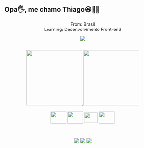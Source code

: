 ## Opa🖐, me chamo Thiago😆🙋‍♂️ ##

<div align="center">
 <p>From: Brasil <br> Learning: Desenvolvimento Front-end</p>
 <img src="https://c.tenor.com/VkRCJzYGdQMAAAAC/pc-man.gif"/> <br>
  
 ##
 
  <a href="https://github.com/thiagothree">
   <img height="180em" src="https://github-readme-stats.vercel.app/api?username=thiagothree&show_icons=true&theme=dark&title_color=d17718&border_color=ae5b05&text_color=895a28&border_radius=20px&include_all_commits=true&count_private=true"/>
   <img height="180em" src="https://github-readme-stats.vercel.app/api/top-langs/?username=thiagothree&layout=compact&langs_count=16&theme=dark&title_color=d17718&text_color=895a28&border_radius=20px&border_color=ae5b05"/>
</div>
<div style="display: inline_block" align="center"><br>
 <img align="center" height="40" width="50" src="https://cdn.jsdelivr.net/gh/devicons/devicon/icons/html5/html5-plain-wordmark.svg" />
 <img align="center" height="40" width="50" src="https://cdn.jsdelivr.net/gh/devicons/devicon/icons/css3/css3-plain-wordmark.svg" />
 <img align="center" height="35" width="45" src="https://cdn.jsdelivr.net/gh/devicons/devicon/icons/javascript/javascript-plain.svg" />
 <img align="center" height="40" width="50" src="https://cdn.jsdelivr.net/gh/devicons/devicon/icons/bootstrap/bootstrap-plain-wordmark.svg" />
</div> <br>
 
##
<div align="center">
 <a href="https://twitter.com/thiagothree" target="_blank"><img src="https://img.shields.io/badge/Twitter-1DA1F2?style=for-the-badge&logo=twitter&logoColor=white" /></a>
 <a href="https://www.linkedin.com/in/thiagosousa-js/" target="_blank"><img src="https://img.shields.io/badge/LinkedIn-0077B5?style=for-the-badge&logo=linkedin&logoColor=white"/></a>
 <a href="https://t.me/thgs_black" target="_blank"><img src="https://img.shields.io/badge/Telegram-2CA5E0?style=for-the-badge&logo=telegram&logoColor=white" /></a>
</div>
